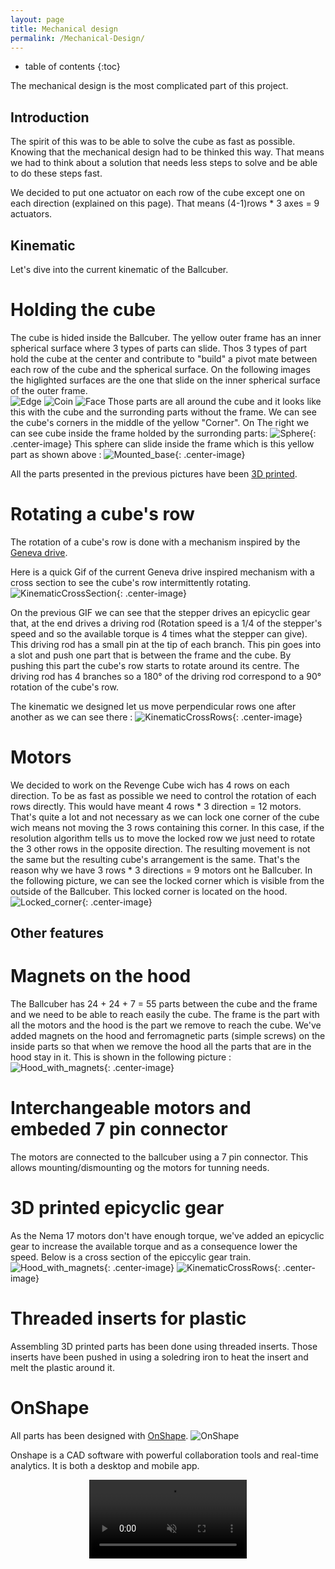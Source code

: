 ```yaml
---
layout: page
title: Mechanical design
permalink: /Mechanical-Design/
---
```


  * table of contents
  {:toc}

The mechanical design is the most complicated part of this project.

## Introduction

The spirit of this was to be able to solve the cube as fast as possible. Knowing that the mechanical design had to be thinked this way. That means we had to think about a solution that needs less steps to solve and be able to do these steps fast.

We decided to put one actuator on each row of the cube except one on each direction (explained on this page). That means (4-1)rows * 3 axes = 9 actuators.  

## Kinematic

Let's dive into the current kinematic of the Ballcuber.

# Holding the cube

The cube is hided inside the Ballcuber. The yellow outer frame has an inner spherical surface where 3 types of parts can slide. Thos 3 types of part hold the cube at the center and contribute to "build" a pivot mate between each row of the cube and the spherical surface.
On the following images the higlighted surfaces are the one that slide on the inner spherical surface of the outer frame.  
![Edge](/assets/kinematic/Arete.png "Edge part")
![Coin](/assets/kinematic/Coin.png "Corner Part")
![Face](/assets/kinematic/Face.png "Face part")
Those parts are all around the cube and it looks like this with the cube and the surronding parts without the frame. We can see the cube's corners in the middle of the yellow "Corner". On The right we can see cube inside the frame holded by the surronding parts:
![Sphere](/assets/kinematic/Sphere.png){: .center-image}
This sphere can slide inside the frame which is this yellow part as shown above :
![Mounted_base](/assets/kinematic/Mounted_base.png){: .center-image}

All the parts presented in the previous pictures have been [3D printed](https://ballcuber.github.io/3d-print/).

# Rotating a cube's row

The rotation of a cube's row is done with a mechanism inspired by the [Geneva drive](https://en.wikipedia.org/wiki/Geneva_drive).

Here is a quick Gif of the current Geneva drive inspired mechanism with a cross section to see the cube's row intermittently rotating.
![KinematicCrossSection](/assets/kinematic/KinematicCrossSection.gif){: .center-image}

On the previous GIF we can see that the stepper drives an epicyclic gear that, at the end drives a driving rod (Rotation speed is a 1/4 of the stepper's speed and so the available torque is 4 times what the stepper can give). This driving rod has a small pin at the tip of each branch. This pin goes into a slot and push one part that is between the frame and the cube. By pushing this part the cube's row starts to rotate around its centre. The driving rod has 4 branches so a 180° of the driving rod correspond to a 90° rotation of the cube's row. 

The kinematic we designed let us move perpendicular rows one after another as we can see there :
![KinematicCrossRows](/assets/kinematic/KinematicCrossRows.gif){: .center-image}

# Motors

We decided to work on the Revenge Cube wich has 4 rows on each direction. To be as fast as possible we need to control the rotation of each rows directly. This would have meant 4 rows * 3 direction = 12 motors. That's quite a lot and not necessary as we can lock one corner of the cube wich means not moving the 3 rows containing this corner. In this case, if the resolution algorithm tells us to move the locked row we just need to rotate the 3 other rows in the opposite direction. The resulting movement is not the same but the resulting cube's arrangement is the same. That's the reason why we have 3 rows * 3 directions = 9 motors ont he Ballcuber. In the following picture, we can see the locked corner which is visible from the outside of the Ballcuber. This locked corner is located on the hood.
![Locked_corner](/assets/kinematic/Locked_corner.png){: .center-image}

## Other features

# Magnets on the hood

The Ballcuber has 24 + 24 + 7 = 55 parts between the cube and the frame and we need to be able to reach easily the cube. The frame is the part with all the motors and the hood is the part we remove to reach the cube. We've added magnets on the hood and ferromagnetic parts (simple screws) on the inside parts so that when we remove the hood all the parts that are in the hood stay in it. This is shown in the following picture :
![Hood_with_magnets](/assets/kinematic/Magnets.png){: .center-image}

# Interchangeable motors and embeded 7 pin connector

The motors are connected to the ballcuber using a 7 pin connector. This allows mounting/dismounting og the motors for tunning needs.

# 3D printed epicyclic gear

As the Nema 17 motors don't have enough torque, we've added an epicyclic gear to increase the available torque and as a consequence lower the speed. Below is a cross section of the epiccylic gear train.
![Hood_with_magnets](/assets/Epicyclic_gear_Xsection.png){: .center-image}
![KinematicCrossRows](/assets/kinematic/EpicyclicGear.gif){: .center-image}

# Threaded inserts for plastic

Assembling 3D printed parts has been done using threaded inserts. Those inserts have been pushed in using a soledring iron to heat the insert and melt the plastic around it.

# OnShape

All parts has been designed with [OnShape](https://www.onshape.com/). 
![OnShape](https://www.onshape.com/hubfs/2017-assets/svg/press_logos/dark_indigo_logos/onshape-logo-dark-indigo.svg)

Onshape is a CAD software with powerful collaboration tools and real-time analytics.
It is both a desktop and mobile app.

<center>
	<video width="50%" autoplay loop muted playsinline>
	  <source src="/assets/onshape-mobile-recording.mp4" type="video/mp4" />
	</video>
</center>


